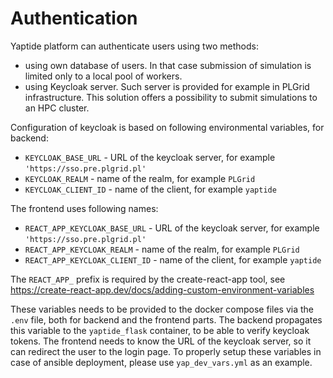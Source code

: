 # Authentication

Yaptide platform can authenticate users using two methods:

  * using own database of users. In that case submission of simulation is limited only to a local pool of workers.
  * using Keycloak server. Such server is provided for example in PLGrid infrastructure. This solution offers a possibility to submit simulations to an HPC cluster.


Configuration of keycloak is based on following environmental variables, for backend:

  * `KEYCLOAK_BASE_URL` - URL of the keycloak server, for example `'https://sso.pre.plgrid.pl'`
  * `KEYCLOAK_REALM` - name of the realm, for example `PLGrid`
  * `KEYCLOAK_CLIENT_ID` - name of the client, for example `yaptide`

The frontend uses following names:

  * `REACT_APP_KEYCLOAK_BASE_URL` - URL of the keycloak server, for example `'https://sso.pre.plgrid.pl'`
  * `REACT_APP_KEYCLOAK_REALM` - name of the realm, for example `PLGrid`
  * `REACT_APP_KEYCLOAK_CLIENT_ID` - name of the client, for example `yaptide`

The `REACT_APP_` prefix is required by the create-react-app tool, see https://create-react-app.dev/docs/adding-custom-environment-variables

These variables needs to be provided to the docker compose files via the `.env` file, both for backend and the frontend parts.
The backend propagates this variable to the `yaptide_flask` container, to be able to verify keycloak tokens.
The frontend needs to know the URL of the keycloak server, so it can redirect the user to the login page.
To properly setup these variables in case of ansible deployment, please use `yap_dev_vars.yml` as an example.
